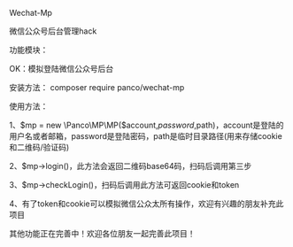 Wechat-Mp

微信公众号后台管理hack

功能模块：

OK：模拟登陆微信公众号后台

安装方法：
composer require panco/wechat-mp

使用方法：

1、$mp = new \Panco\MP\MP($account,$password,$path)，account是登陆的用户名或者邮箱，password是登陆密码，path是临时目录路径(用来存储cookie和二维码/验证码)

2、$mp->login()，此方法会返回二维码base64码，扫码后调用第三步

3、$mp->checkLogin()，扫码后调用此方法可返回cookie和token

4、有了token和cookie可以模拟微信公众太所有操作，欢迎有兴趣的朋友补充此项目

其他功能正在完善中！欢迎各位朋友一起完善此项目！


